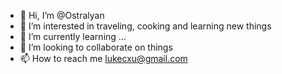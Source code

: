 - 👋 Hi, I’m @Ostralyan
- 👀 I’m interested in traveling, cooking and learning new things
- 🌱 I’m currently learning ...
- 💞️ I’m looking to collaborate on things
- 📫 How to reach me lukecxu@gmail.com
